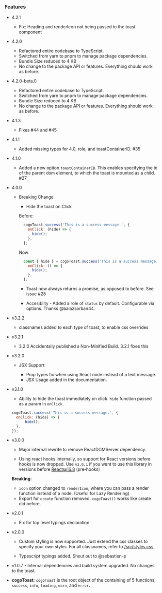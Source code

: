 ### Features

- 4.2.1

  - Fix: Heading and renderIcon not being passed to the toast component

- 4.2.0

  - Refactored entire codebase to TypeScript.
  - Switched from yarn to pnpm to manage package dependencies.
  - Bundle Size reduced to 4 KB
  - No change to the package API or features. Everything should work as before.

- 4.2.0-beta.0

  - Refactored entire codebase to TypeScript.
  - Switched from yarn to pnpm to manage package dependencies.
  - Bundle Size reduced to 4 KB
  - No change to the package API or features. Everything should work as before.

- 4.1.3

  - Fixes #44 and #45

- 4.1.1

  - Added missing types for 4.0, role, and toastContainerID. #35

- 4.1.0

  - Added a new option `toastContainerID`. This enables specifying the id of the parent dom element, to which the toast is mounted as a child. #27

- 4.0.0

  - Breaking Change

    - Hide the toast on Click

    Before:

    ```javascript
      cogoToast.success('This is a success message.', {
        onClick: (hide) => {
          hide();
        },
      };
    ```

    Now:

    ```javascript
      const { hide } = cogoToast.success('This is a success message.', {
        onClick: () => {
          hide();
        },
      };
    ```

    - Toast now always returns a promise, as opposed to before. See issue #28

    - Accesibilty - Added a role of `status` by default. Configurable via options. Thanks @balazsorban44.

- v3.2.2

  - classnames added to each type of toast, to enable css overrides

- v3.2.1

  - 3.2.0 Accidentally published a Non-Minified Build. 3.2.1 fixes this

- v3.2.0

  - JSX Support:

    - Prop types fix when using React node instead of a text message.
    - JSX Usage added in the documentation.

- v3.1.0

  - Ability to hide the toast immediately on click. `hide` function passed as a param in `onClick`.

  ```javascript
  cogoToast.success('This is a success message.', {
  	onClick: (hide) => {
  		hide();
  	},
  });
  ```

- v3.0.0

  - Major internal rewrite to remove ReactDOMServer dependency.

  - Using react hooks internally, so support for React versions before hooks is now dropped. Use `v2.0.1` if you want to use this library in versions before React@16.8 (pre-hooks)

  **Breaking:**

  - `icon` option changed to `renderIcon`, where you can pass a render function instead of a node. (Useful for Lazy Rendering)
  - Export for `create` function removed. `cogoToast()` works like create did before.

- v2.0.1

  - Fix for top level typings declaration

- v2.0.0

  - Custom styling is now supported. Just extend the css classes to specify your own styles. For all classnames, refer to [/src/styles.css](/src/styles.css)

  - Typescript typings added. Shout out to @sebastien-p

- v1.0.7 - Internal dependencies and build system upgraded. No changes to the toast.

- **cogoToast:** `cogoToast` is the root object of the containing of 5 functions, `success`, `info`, `loading`, `warn`, and `error`.
